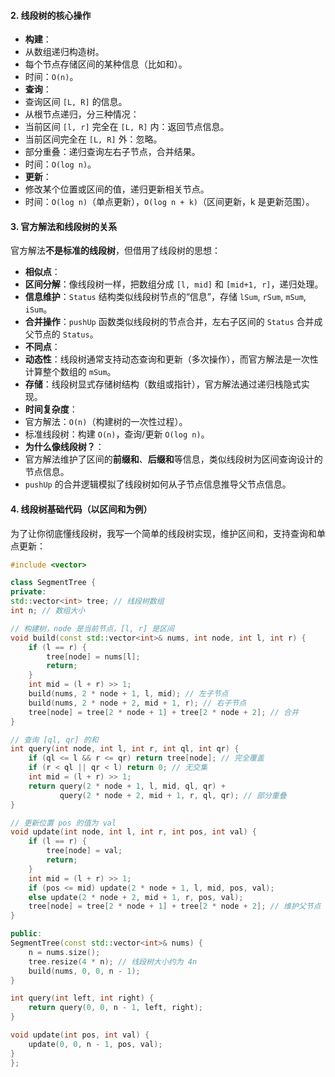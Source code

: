 
#### 2. 线段树的核心操作
- **构建**：
- 从数组递归构造树。
- 每个节点存储区间的某种信息（比如和）。
- 时间：`O(n)`。
- **查询**：
- 查询区间 `[L, R]` 的信息。
- 从根节点递归，分三种情况：
- 当前区间 `[l, r]` 完全在 `[L, R]` 内：返回节点信息。
- 当前区间完全在 `[L, R]` 外：忽略。
- 部分重叠：递归查询左右子节点，合并结果。
- 时间：`O(log n)`。
- **更新**：
- 修改某个位置或区间的值，递归更新相关节点。
- 时间：`O(log n)`（单点更新），`O(log n + k)`（区间更新，k 是更新范围）。

#### 3. 官方解法和线段树的关系
官方解法**不是标准的线段树**，但借用了线段树的思想：
- **相似点**：
- **区间分解**：像线段树一样，把数组分成 `[l, mid]` 和 `[mid+1, r]`，递归处理。
- **信息维护**：`Status` 结构类似线段树节点的“信息”，存储 `lSum`, `rSum`, `mSum`, `iSum`。
- **合并操作**：`pushUp` 函数类似线段树的节点合并，左右子区间的 `Status` 合并成父节点的 `Status`。
- **不同点**：
- **动态性**：线段树通常支持动态查询和更新（多次操作），而官方解法是一次性计算整个数组的 `mSum`。
- **存储**：线段树显式存储树结构（数组或指针），官方解法通过递归栈隐式实现。
- **时间复杂度**：
- 官方解法：`O(n)`（构建树的一次性过程）。
- 标准线段树：构建 `O(n)`，查询/更新 `O(log n)`。
- **为什么像线段树？**：
- 官方解法维护了区间的**前缀和**、**后缀和**等信息，类似线段树为区间查询设计的节点信息。
- `pushUp` 的合并逻辑模拟了线段树如何从子节点信息推导父节点信息。

#### 4. 线段树基础代码（以区间和为例）
为了让你彻底懂线段树，我写一个简单的线段树实现，维护区间和，支持查询和单点更新：
```cpp
#include <vector>

class SegmentTree {
private:
std::vector<int> tree; // 线段树数组
int n; // 数组大小

// 构建树，node 是当前节点，[l, r] 是区间
void build(const std::vector<int>& nums, int node, int l, int r) {
    if (l == r) {
        tree[node] = nums[l];
        return;
    }
    int mid = (l + r) >> 1;
    build(nums, 2 * node + 1, l, mid); // 左子节点
    build(nums, 2 * node + 2, mid + 1, r); // 右子节点
    tree[node] = tree[2 * node + 1] + tree[2 * node + 2]; // 合并
}

// 查询 [ql, qr] 的和
int query(int node, int l, int r, int ql, int qr) {
    if (ql <= l && r <= qr) return tree[node]; // 完全覆盖
    if (r < ql || qr < l) return 0; // 无交集
    int mid = (l + r) >> 1;
    return query(2 * node + 1, l, mid, ql, qr) +
           query(2 * node + 2, mid + 1, r, ql, qr); // 部分重叠
}

// 更新位置 pos 的值为 val
void update(int node, int l, int r, int pos, int val) {
    if (l == r) {
        tree[node] = val;
        return;
    }
    int mid = (l + r) >> 1;
    if (pos <= mid) update(2 * node + 1, l, mid, pos, val);
    else update(2 * node + 2, mid + 1, r, pos, val);
    tree[node] = tree[2 * node + 1] + tree[2 * node + 2]; // 维护父节点
}

public:
SegmentTree(const std::vector<int>& nums) {
    n = nums.size();
    tree.resize(4 * n); // 线段树大小约为 4n
    build(nums, 0, 0, n - 1);
}

int query(int left, int right) {
    return query(0, 0, n - 1, left, right);
}

void update(int pos, int val) {
    update(0, 0, n - 1, pos, val);
}
};